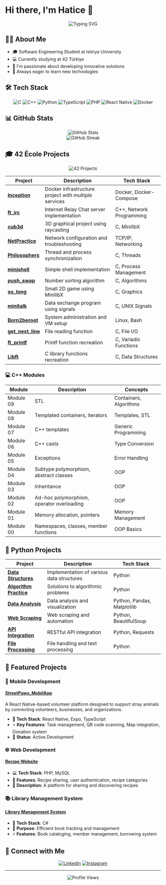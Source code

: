 # Hi there, I'm Hatice 👋

<div align="center">
  <img src="https://readme-typing-svg.herokuapp.com?font=Fira+Code&pause=1000&color=6B5FF7&center=true&vCenter=true&width=435&lines=Software+Engineering+Student;42+T%C3%BCrkiye+Student;Full+Stack+Developer" alt="Typing SVG" />
</div>

## 👩‍💻 About Me

- 🎓 Software Engineering Student at Istinye University
- 💻 Currently studying at 42 Türkiye
- 🌱 I'm passionate about developing innovative solutions
- 🚀 Always eager to learn new technologies

## 🛠️ Tech Stack

<div align="center">
  
![C](https://img.shields.io/badge/c-%2300599C.svg?style=for-the-badge&logo=c&logoColor=white)
![C++](https://img.shields.io/badge/c++-%2300599C.svg?style=for-the-badge&logo=c%2B%2B&logoColor=white)
![Python](https://img.shields.io/badge/python-3670A0?style=for-the-badge&logo=python&logoColor=ffdd54)
![TypeScript](https://img.shields.io/badge/typescript-%23007ACC.svg?style=for-the-badge&logo=typescript&logoColor=white)
![PHP](https://img.shields.io/badge/php-%23777BB4.svg?style=for-the-badge&logo=php&logoColor=white)
![React Native](https://img.shields.io/badge/react_native-%2320232a.svg?style=for-the-badge&logo=react&logoColor=%2361DAFB)
![Docker](https://img.shields.io/badge/docker-%230db7ed.svg?style=for-the-badge&logo=docker&logoColor=white)

</div>

## 📊 GitHub Stats

<div align="center">
  <img src="https://github-readme-stats.vercel.app/api?username=ozkyhatice&show_icons=true&theme=tokyonight" alt="GitHub Stats" />
</div>

<div align="center">
  <img src="https://github-readme-streak-stats.herokuapp.com/?user=ozkyhatice&theme=tokyonight" alt="GitHub Streak" />
</div>

## 🎓 42 École Projects

<div align="center">
  <img src="https://img.shields.io/badge/42-Projects-00599C?style=for-the-badge&logo=42&logoColor=white" alt="42 Projects"/>
</div>

| Project | Description | Tech Stack |
|---------|-------------|------------|
| [**Inception**](https://github.com/ozkyhatice/Inception) | Docker infrastructure project with multiple services | Docker, Docker-Compose |
| [**ft_irc**](https://github.com/ozkyhatice/FT_IRC) | Internet Relay Chat server implementation | C++, Network Programming |
| [**cub3d**](https://github.com/ozkyhatice/cub3d) | 3D graphical project using raycasting | C, MinilibX |
| [**NetPractice**](https://github.com/ozkyhatice) | Network configuration and troubleshooting | TCP/IP, Networking |
| [**Philosophers**](https://github.com/ozkyhatice/philosophers) | Thread and process synchronization | C, Threads |
| [**minishell**](https://github.com/ozkyhatice/MINISHELL) | Simple shell implementation | C, Process Management |
| [**push_swap**](https://github.com/ozkyhatice) | Number sorting algorithm | C, Algorithms |
| [**so_long**](https://github.com/ozkyhatice) | Small 2D game using MinilibX | C, Graphics |
| [**minitalk**](https://github.com/ozkyhatice/minitalk) | Data exchange program using signals | C, UNIX Signals |
| [**Born2beroot**](https://github.com/ozkyhatice) | System administration and VM setup | Linux, Bash |
| [**get_next_line**](https://github.com/ozkyhatice/get_next_line) | File reading function | C, File I/O |
| [**ft_printf**](https://github.com/ozkyhatice/FT_PRINTF) | Printf function recreation | C, Variadic Functions |
| [**Libft**](https://github.com/ozkyhatice/_LIBFT_) | C library functions recreation | C, Data Structures |

### 💻 C++ Modules
| Module | Description | Concepts |
|--------|-------------|----------|
| Module 09 | STL | Containers, Algorithms |
| Module 08 | Templated containers, iterators | Templates, STL |
| Module 07 | C++ templates | Generic Programming |
| Module 06 | C++ casts | Type Conversion |
| Module 05 | Exceptions | Error Handling |
| Module 04 | Subtype polymorphism, abstract classes | OOP |
| Module 03 | Inheritance | OOP |
| Module 02 | Ad-hoc polymorphism, operator overloading | OOP |
| Module 01 | Memory allocation, pointers | Memory Management |
| Module 00 | Namespaces, classes, member functions | OOP Basics |

## 🐍 Python Projects
| Project | Description | Tech Stack |
|---------|-------------|------------|
| [**Data Structures**](https://github.com/ozkyhatice/_PYTHON_) | Implementation of various data structures | Python |
| [**Algorithm Practice**](https://github.com/ozkyhatice/_PYTHON_) | Solutions to algorithmic problems | Python |
| [**Data Analysis**](https://github.com/ozkyhatice/_PYTHON_) | Data analysis and visualization | Python, Pandas, Matplotlib |
| [**Web Scraping**](https://github.com/ozkyhatice/_PYTHON_) | Web scraping and automation | Python, BeautifulSoup |
| [**API Integration**](https://github.com/ozkyhatice/_PYTHON_) | RESTful API integration | Python, Requests |
| [**File Processing**](https://github.com/ozkyhatice/_PYTHON_) | File handling and text processing | Python |

## 🚀 Featured Projects

### 📱 Mobile Development
#### [StreetPaws_MobilApp](https://github.com/ozkyhatice/StreetPaws_MobilApp)
A React Native-based volunteer platform designed to support stray animals by connecting volunteers, businesses, and organizations.
- 🔧 **Tech Stack**: React Native, Expo, TypeScript
- ⭐ **Key Features**: Task management, QR code scanning, Map integration, Donation system
- 🎯 **Status**: Active Development

### 🌐 Web Development
#### [Recipe Website](https://github.com/ozkyhatice/recipe-website)
- 💻 **Tech Stack**: PHP, MySQL
- 🔑 **Features**: Recipe sharing, user authentication, recipe categories
- 📝 **Description**: A platform for sharing and discovering recipes

### 📚 Library Management System
#### [Library Management System](https://github.com/ozkyhatice/library_management_system)
- 🔧 **Tech Stack**: C#
- 🎯 **Purpose**: Efficient book tracking and management
- ⚡ **Features**: Book cataloging, member management, borrowing system

## 🤝 Connect with Me

<div align="center">
  
[![LinkedIn](https://img.shields.io/badge/linkedin-%230077B5.svg?style=for-the-badge&logo=linkedin&logoColor=white)](https://www.linkedin.com/in/ozkyhatice)
[![Instagram](https://img.shields.io/badge/Instagram-%23E4405F.svg?style=for-the-badge&logo=Instagram&logoColor=white)](https://www.instagram.com/ozky.hatice)

</div>

---

<div align="center">
  <img src="https://komarev.com/ghpvc/?username=ozkyhatice&color=blueviolet" alt="Profile Views" />
</div>
